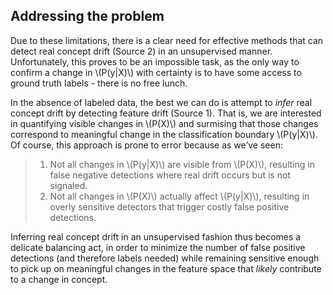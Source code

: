 ## Addressing the problem

Due to these limitations, there is a clear need for effective methods that can detect real concept drift (Source 2) in an unsupervised manner. Unfortunately, this proves to be an impossible task, as the only way to confirm a change in \\(P(y|X)\\) with certainty is to have some access to ground truth labels - there is no free lunch.

In the absence of labeled data, the best we can do is attempt to _infer_ real concept drift by detecting feature drift (Source 1). That is, we are interested in quantifying visible changes in \\(P(X)\\) and surmising that those changes correspond to meaningful change in the classification boundary \\(P(y|X)\\). Of course, this approach is prone to error because as we’ve seen:

> 1.  Not all changes in \\(P(y|X)\\) are visible from \\(P(X)\\), resulting in false negative detections where real drift occurs but is not signaled.
> 2.  Not all changes in \\(P(X)\\) actually affect \\(P(y|X)\\), resulting in overly sensitive detectors that trigger costly false positive detections.

Inferring real concept drift in an unsupervised fashion thus becomes a delicate balancing act, in order to minimize the number of false positive detections (and therefore labels needed) while remaining sensitive enough to pick up on meaningful changes in the feature space that _likely_ contribute to a change in concept.
